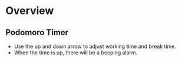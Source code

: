 # Overview

## Podomoro Timer

* Use the up and down arrow to adjust working time and break time.
* When the time is up, there will be a beeping alarm.
